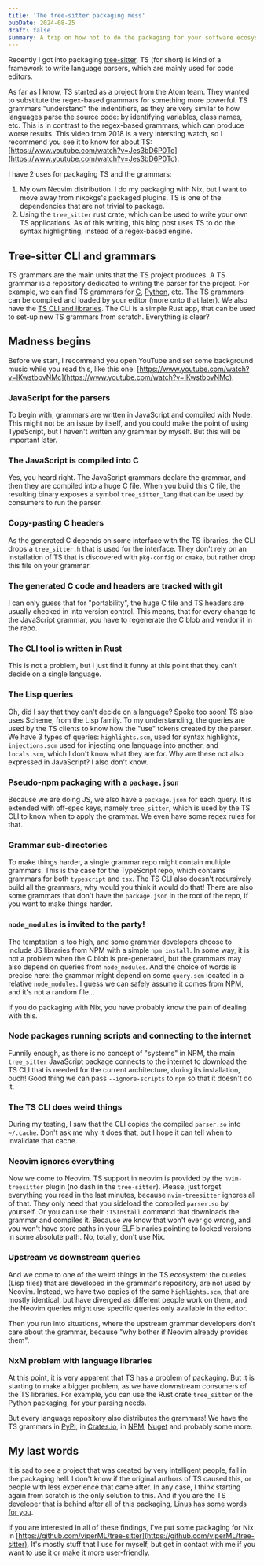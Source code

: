 ```yaml
---
title: 'The tree-sitter packaging mess'
pubDate: 2024-08-25
draft: false
summary: A trip on how not to do the packaging for your software ecosystem
---
```


Recently I got into packaging [tree-sitter](https://tree-sitter.github.io/tree-sitter). TS (for short)
is kind of a framework to write language parsers, which are mainly used for code editors.

As far as I know, TS started as a project from the Atom team. They wanted to substitute the regex-based grammars
for something more powerful. TS grammars "understand" the indentifiers, as they are very similar
to how languages parse the source code: by identifying variables, class names, etc. This is in contrast
to the regex-based grammars, which can produce worse results. This video from 2018 is a very intersting watch,
so I recommend you see it to know for about TS: [https://www.youtube.com/watch?v=Jes3bD6P0To](https://www.youtube.com/watch?v=Jes3bD6P0To).

I have 2 uses for packaging TS and the grammars:

1. My own Neovim distribution. I do my packaging with Nix, but I want to move away from nixpkgs's packaged plugins.
TS is one of the dependencies that are not trivial to package.
2. Using the `tree_sitter` rust crate, which can be used to write your own TS applications. As of this writing,
this blog post uses TS to do the syntax highlighting, instead of a regex-based engine.

## Tree-sitter CLI and grammars

TS grammars are the main units that the TS project produces. A TS grammar is a repository dedicated to writing
the parser for the project. For example, we can find TS grammars for [C](https://github.com/tree-sitter/tree-sitter-c),
[Python](https://github.com/tree-sitter/tree-sitter-python), etc. The TS grammars can be compiled and loaded by your
editor (more onto that later). We also have the [TS CLI and libraries](https://github.com/tree-sitter/tree-sitter).
The CLI is a simple Rust app, that can be used to set-up new TS grammars from scratch. Everything is clear?


## Madness begins

Before we start, I recommend you open YouTube and set some background music while you read this, 
like this one: [https://www.youtube.com/watch?v=IKwstbpvNMc](https://www.youtube.com/watch?v=IKwstbpvNMc).

### JavaScript for the parsers

To begin with, grammars are written in JavaScript and compiled with Node. This might not be an issue by itself,
and you could make the point of using TypeScript, but I haven't written any grammar by myself. But this will
be important later.

### The JavaScript is compiled into C

Yes, you heard right. The JavaScript grammars declare the grammar, and then they are compiled into a huge C file. When you
build this C file, the resulting binary exposes a symbol `tree_sitter_lang` that can be used by consumers to run the parser.


### Copy-pasting C headers

As the generated C depends on some interface with the TS libraries, the CLI drops a `tree_sitter.h` that is used for the interface.
They don't rely on an installation of TS that is discovered with `pkg-config` or `cmake`, but rather drop this file on your grammar.

### The generated C code and headers are tracked with git

I can only guess that for "portability", the huge C file and TS headers are usually checked in into version control. This means,
that for every change to the JavaScript grammar, you have to regenerate the C blob and vendor it in the repo.


### The CLI tool is written in Rust

This is not a problem, but I just find it funny at this point that they can't decide on a single language.

### The Lisp queries

Oh, did I say that they can't decide on a language? Spoke too soon! TS also uses Scheme, from the Lisp family.
To my understanding, the queries are used by the TS clients to know how the "use" tokens created by the parser.
We have 3 types of queries: `highlights.scm`, used for syntax highlights, `injections.scm` used for injecting
one language into another, and `locals.scm`, which I don't know what they are for. Why are these not also expressed
in JavaScript? I also don't know.


### Pseudo-npm packaging with a `package.json`

Because we are doing JS, we also have a `package.json` for each query. It is extended with off-spec keys, namely `tree_sitter`,
which is used by the TS CLI to know when to apply the grammar. We even have some regex rules for that.

### Grammar sub-directories

To make things harder, a single grammar repo might contain multiple grammars. This is the case for the TypeScript repo,
which contains grammars for both `typescript` and `tsx`. The TS CLI also doesn't recursively build all the grammars, why
would you think it would do that! There are also some grammars that don't have the `package.json` in the root of the repo,
if you want to make things harder.

### `node_modules` is invited to the party!

The temptation is too high, and some grammar developers choose to include JS libraries from NPM with a simple `npm install`.
In some way, it is not a problem when the C blob is pre-generated, but the grammars may also depend on queries from `node_modules`.
And the choice of words is precise here: the grammar might depend on some `query.scm` located in a relative `node_modules`. I guess
we can safely assume it comes from NPM, and it's not a random file...

If you do packaging with Nix, you have probably know the pain of dealing with this.

### Node packages running scripts and connecting to the internet

Funnily enough, as there is no concept of "systems" in NPM, the main `tree_sitter` JavaScript package connects to the internet
to download the TS CLI that is needed for the current architecture, during its installation, ouch! Good thing we can pass
`--ignore-scripts` to `npm` so that it doesn't do it.

### The TS CLI does weird things

During my testing, I saw that the CLI copies the compiled `parser.so` into `~/.cache`. Don't ask me why it does that, but I hope
it can tell when to invalidate that cache.


### Neovim ignores everything

Now we come to Neovim. TS support in neovim is provided by the `nvim-treesitter` plugin (no dash in the `tree-sitter`).
Please, just forget everything you read in the last minutes, because `nvim-treesitter` ignores all of that. They only
need that you sideload the compiled `parser.so` by yourself. Or you can use their `:TSInstall` command that downloads the grammar
and compiles it. Because we know that won't ever go wrong, and you won't have store paths in your ELF binaries pointing to locked
versions in some absolute path. No, totally, don't use Nix.


### Upstream vs downstream queries

And we come to one of the weird things in the TS ecosystem: the queries (Lisp files) that are developed in the grammar's repository,
are not used by Neovim. Instead, we have two copies of the same `highlights.scm`, that are mostly identical, but have diverged
as different people work on them, and the Neovim queries might use specific queries only available in the editor.

Then you run into situations, where the upstream grammar developers don't care about the grammar, because "why bother if Neovim
already provides them".


### NxM problem with language libraries

At this point, it is very apparent that TS has a problem of packaging. But it is starting to make a bigger problem, as we have downstream
consumers of the TS libraries. For example, you can use the Rust crate `tree_sitter` or the Python packaging, for your parsing needs.

But every language repository also distributes the grammars! We have the TS grammars in [PyPI](https://pypi.org/project/tree-sitter-go/),
in [Crates.io](https://crates.io/crates/tree-sitter-lua), in [NPM](https://www.npmjs.com/package/tree-sitter-lua), [Nuget](https://www.nuget.org/packages/tree-sitter-lua)
and probably some more.


## My last words

It is sad to see a project that was created by very intelligent people, fall in the packaging hell. I don't know if the original authors
of TS caused this, or people with less experience that came after. In any case, I think starting again from scratch is the only solution to this.
And if you are the TS developer that is behind after all of this packaging, [Linus has some words for you](https://youtu.be/OF_5EKNX0Eg?si=d6_AfmkyyOaxpFKj&t=9).


If you are interested in all of these findings, I've put some packaging for Nix in [https://github.com/viperML/tree-sitter](https://github.com/viperML/tree-sitter).
It's mostly stuff that I use for myself, but get in contact with me if you want to use it or make it more user-friendly.
